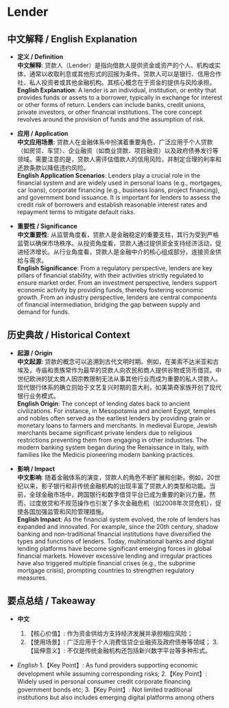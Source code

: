 # Lender

## 中文解释 / English Explanation

* **定义 / Definition**  
  **中文解释**: 贷款人（Lender）是指向借款人提供资金或资产的个人、机构或实体，通常以收取利息或其他形式的回报为条件。贷款人可以是银行、信用合作社、私人投资者或其他金融机构。其核心概念在于资金的提供与风险承担。  
  **English Explanation**: A lender is an individual, institution, or entity that provides funds or assets to a borrower, typically in exchange for interest or other forms of return. Lenders can include banks, credit unions, private investors, or other financial institutions. The core concept revolves around the provision of funds and the assumption of risk.

* **应用 / Application**  
  **中文应用场景**: 贷款人在金融体系中扮演着重要角色，广泛应用于个人贷款（如房贷、车贷）、企业融资（如商业贷款、项目融资）以及政府债券发行等领域。需要注意的是，贷款人需评估借款人的信用风险，并制定合理的利率和还款条款以降低违约风险。  
  **English Application Scenarios**: Lenders play a crucial role in the financial system and are widely used in personal loans (e.g., mortgages, car loans), corporate financing (e.g., business loans, project financing), and government bond issuance. It is important for lenders to assess the credit risk of borrowers and establish reasonable interest rates and repayment terms to mitigate default risks.

* **重要性 / Significance**  
  **中文重要性**: 从监管角度看，贷款人是金融稳定的重要支柱，其行为受到严格监管以确保市场秩序。从投资角度看，贷款人通过提供资金支持经济活动，促进经济增长。从行业角度看，贷款人是金融中介的核心组成部分，连接资金供给与需求。  
  **English Significance**: From a regulatory perspective, lenders are key pillars of financial stability, with their activities strictly regulated to ensure market order. From an investment perspective, lenders support economic activity by providing funds, thereby fostering economic growth. From an industry perspective, lenders are central components of financial intermediation, bridging the gap between supply and demand for funds.

## 历史典故 / Historical Context

* **起源 / Origin**  
  **中文起源**: 贷款的概念可以追溯到古代文明时期。例如，在美索不达米亚和古埃及，寺庙和贵族常作为最早的贷款人向农民和商人提供谷物或货币借贷。中世纪欧洲的犹太商人因宗教限制无法从事其他行业而成为重要的私人贷款人。现代银行体系的确立则始于文艺复兴时期的意大利，如美第奇家族开创了现代银行业务模式。  
  **English Origin**: The concept of lending dates back to ancient civilizations. For instance, in Mesopotamia and ancient Egypt, temples and nobles often served as the earliest lenders by providing grain or monetary loans to farmers and merchants. In medieval Europe, Jewish merchants became significant private lenders due to religious restrictions preventing them from engaging in other industries. The modern banking system began during the Renaissance in Italy, with families like the Medicis pioneering modern banking practices.

* **影响 / Impact**  
  **中文影响**: 随着金融体系的演变，贷款人的角色不断扩展和创新。例如，20世纪以来，影子银行和非传统金融机构的出现丰富了贷款人的类型和功能。当前，全球金融市场中，跨国银行和数字借贷平台已成为重要的新兴力量。然而，过度放贷和不规范操作也引发了多次金融危机（如2008年次贷危机），促使各国加强监管和风险管理措施。  
  **English Impact**: As the financial system evolved, the role of lenders has expanded and innovated. For example, since the 20th century, shadow banking and non-traditional financial institutions have diversified the types and functions of lenders. Today, multinational banks and digital lending platforms have become significant emerging forces in global financial markets. However excessive lending and irregular practices have also triggered multiple financial crises (e.g., the subprime mortgage crisis), prompting countries to strengthen regulatory measures.

## 要点总结 / Takeaway

* **中文**  
  1. 【核心价值】:  作为资金供给方支持经济发展并承担相应风险；
  2. 【使用场景】:  广泛应用于个人消费信贷企业融资及政府债券等领域；
  3.【延伸意义】:  不仅是传统金融机构还包括新兴数字平台等多种形式。

* *English*
  1.【Key Point】: As fund providers supporting economic development while assuming corresponding risks;
  2.【Key Point】: Widely used in personal consumer credit corporate financing government bonds etc;
  3.【Key Point】: Not limited traditional institutions but also includes emerging digital platforms among others
